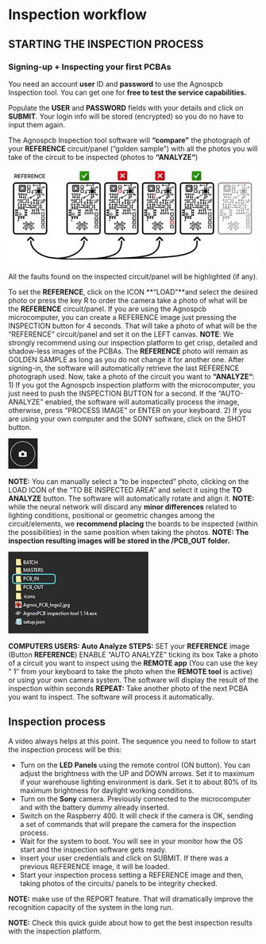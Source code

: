 # Inspection workflow

## STARTING THE INSPECTION PROCESS


### **Signing-up + Inspecting your first PCBAs**

You need an account **user** ID and **password** to use the Agnospcb Inspection tool. You can get one for **free to test the service capabilities​.**

Populate the **USER** and **PASSWORD** fields with your details and click on **SUBMIT**. Your login info will be stored (encrypted) so you do no have to input them again.

The Agnospcb Inspection tool software will **“compare”** the photograph of your **REFERENCE** circuit/panel (“golden sample”) with all the photos you will take of the circuit to be inspected (photos to **“ANALYZE“**)

![alt text](assets/image.png)

All the faults found on the inspected circuit/panel will be highlighted (if any).

To set the **REFERENCE**, click on the ICON **“LOAD”**and select the desired photo or press the key R to order the camera take a photo of what will be the **REFERENCE** circuit/panel. If you are using the Agnospcb microcomputer, you can create a REFERENCE image just pressing the INSPECTION button for 4 seconds. That will take a photo of what will be the “REFERENCE” circuit/panel and set it on the LEFT canvas. **NOTE**: We strongly recommend using our inspection platform to get crisp, detailed and shadow-less images of the PCBAs. The **REFERENCE** photo will remain as GOLDEN SAMPLE as long as you do not change it for another one. After signing-in, the software will automatically retrieve the last REFERENCE photograph used. Now, take a photo of the circuit you want to **“ANALYZE“**: 1) If you got the Agnospcb inspection platform with the microcomputer, you just need to push the INSPECTION BUTTON for a second. If the “AUTO-ANALYZE” enabled, the software will automatically process the image, otherwise, press “PROCESS IMAGE” or ENTER on your keyboard. 2) If you are using your own computer and the SONY software, click on the SHOT button.

![alt text](assets/shot-button.PNG)

**NOTE:** You can manually select a “to be inspected” photo, clicking on the LOAD ICON of the “TO BE INSPECTED AREA” and select it using the **TO ANALYZE** button. The software will automatically rotate and align it. **NOTE:** while the neural network will discard any **minor differences** related to lighting conditions, positional or geometric changes among the circuit/elements, we **recommend placing** the boards to be inspected (within the possibilities) in the same position when taking the photos. **NOTE: The inspection resulting images will be stored in the /PCB_OUT folder.**  

![alt text](assets/111.PNG)

**COMPUTERS USERS: Auto Analyze STEPS:**
SET your **REFERENCE** image (Button **REFERENCE**)
ENABLE “AUTO ANALYZE” ticking its box
Take a photo of a circuit you want to inspect using the **REMOTE app** (You can use the key ” 1″ from your keyboard to take the photo when the **REMOTE tool** is active) or using your own camera system.
The software will display the result of the inspection within seconds
**REPEAT:** Take another photo of the next PCBA you want to inspect. The software will process it automatically.

## Inspection process

A video always helps at this point. The sequence you need to follow to start the inspection process will be this:

- Turn on the **LED Panels** using the remote control (ON button). You can adjust the brightness with the UP and DOWN arrows. Set it to maximum if your warehouse lighting environment is dark. Set it to about 80% of its maximum brightness for daylight working conditions.
- Turn on the **Sony** camera. Previously connected to the microcomputer and with the battery dummy already inserted.
- Switch on the Raspberry 400. It will check if the camera is OK, sending a set of commands that will prepare the camera for the inspection process.
- Wait for the system to boot. You will see in your monitor how the OS start and the inspection software gets ready.
- Insert your user credentials and click on SUBMIT. If there was a previous REFERENCE image, it will be loaded.
- Start your inspection process setting a REFERENCE image and then, taking photos of the circuits/ panels to be integrity checked.
​

**NOTE:** make use of the REPORT feature. That will dramatically improve the recognition capacity of the system in the long run.

**NOTE:** Check this quick guide about how to get the best inspection results with the inspection platform.